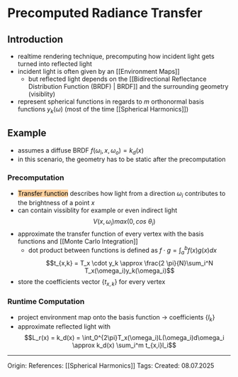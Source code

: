 # Precomputed Radiance Transfer

## Introduction

- realtime rendering technique, precomputing how incident light gets turned into reflected light
- incident light is often given by an [[Environment Maps]]
	-  but reflected light depends on the [[Bidirectional Reflectance Distribution Function (BRDF) | BRDF]] and the surrounding geometry (visiblity)  
- represent spherical functions in regards to $m$ orthonormal basis functions $y_k(\omega)$ (most of the time [[Spherical Harmonics]])

## Example

- assumes a diffuse BRDF $f(\omega_i, x, \omega_o) = k_d(x)$
- in this scenario, the geometry has to be static after the precomputation
### Precomputation

- <mark style="background: #FFB86CA6;">Transfer function</mark> describes how light from a direction $\omega_i$ contributes to the brightness of a point $x$
- can contain vissiblity for example or even indirect light
$$V(x, \omega_i)max(0, cos\ \theta_i)$$
- approximate the transfer function of every vertex with the basis functions and [[Monte Carlo Integration]] 
	- dot product between functions is defined as $f \cdot g = \int_a^b f(x)g(x)dx$
$$t_{x,k} = T_x \cdot y_k \approx \frac{2 \pi}{N}\sum_i^N T_x(\omega_i)y_k(\omega_i)$$
- store the coefficients vector $\{t_{x,k}\}$ for every vertex

### Runtime Computation

- project environment map onto the basis function -> coefficients $\{l_{k}\}$
- approximate reflected light with
$$L_r(x) = k_d(x) = \int_0^{2\pi}T_x(\omega_i)L(\omega_i)d\omega_i \approx k_d(x) \sum_i^m t_{x,i}l_i$$

---

Origin: 
References: [[Spherical Harmonics]]
Tags: 
Created: 08.07.2025


